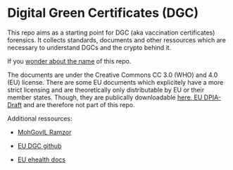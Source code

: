 Digital Green Certificates (DGC)
================================

This repo aims as a starting point for DGC (aka vaccination certificates)
forensics. It collects standards, documents and other ressources
which are necessary to understand DGCs and the crypto behind it.

If you [wonder about the name](https://www.youtube.com/watch?v=NUTGr5t3MoY) of this repo.

The documents are under the Creative Commons CC 3.0 (WHO) and 4.0 (EU)
license. There are some EU documents which explicitely have a more strict
licensing and are theoretically only distributable by EU or
their member states. Though, they are publically downloadable
[here, EU DPIA-Draft](https://ec.europa.eu/health/sites/default/files/ehealth/docs/efgs_dpia_en.pdf) and are therefore not part of this repo.


Additional ressources:

* [MohGovIL Ramzor](https://github.com/MohGovIL/Ramzor)

* [EU DGC github](https://github.com/eu-digital-green-certificates)

* [EU ehealth docs](https://ec.europa.eu/health/sites/health/files/ehealth)


